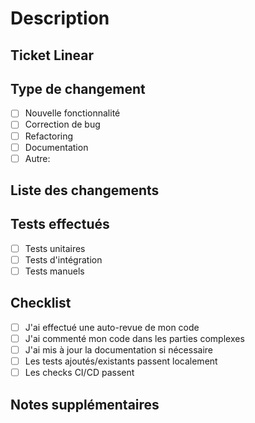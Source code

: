 # Description
<!-- Décrivez brièvement les changements apportés par cette PR -->

## Ticket Linear
<!-- Lien vers le ticket Linear associé (ex: LIN-123) -->

## Type de changement
- [ ] Nouvelle fonctionnalité
- [ ] Correction de bug
- [ ] Refactoring
- [ ] Documentation
- [ ] Autre: <!-- précisez -->

## Liste des changements
<!-- Liste des changements principaux -->

## Tests effectués
<!-- Quels tests ont été réalisés pour valider ces changements? -->
- [ ] Tests unitaires
- [ ] Tests d'intégration
- [ ] Tests manuels

## Checklist
- [ ] J'ai effectué une auto-revue de mon code
- [ ] J'ai commenté mon code dans les parties complexes
- [ ] J'ai mis à jour la documentation si nécessaire
- [ ] Les tests ajoutés/existants passent localement
- [ ] Les checks CI/CD passent

## Notes supplémentaires
<!-- Ajoutez ici toute information additionnelle pertinente -->